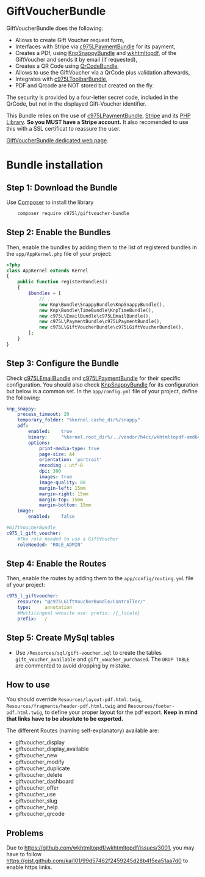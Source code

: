 GiftVoucherBundle
=================

GiftVoucherBundle does the following:

- Allows to create Gift Voucher request form,
- Interfaces with Stripe via [c975LPaymentBundle](https://github.com/975L/PaymentBundle) for its payment,
- Creates a PDf, using [KnpSnappyBundle](https://github.com/KnpLabs/KnpSnappyBundle) and [wkhtmltopdf](https://wkhtmltopdf.org/), of the GiftVoucher and sends it by email (if requested),
- Creates a QR Code using [QrCodeBundle](https://github.com/endroid/qr-code),
- Allows to use the GiftVoucher via a QrCode plus validation aftewards,
- Integrates with [c975LToolbarBundle](https://github.com/975L/ToolbarBundle),
- PDF and Qrcode are NOT stored but created on the fly.

The security is provided by a four-letter secret code, included in the QrCode, but not in the displayed Gift-Voucher identifier.

This Bundle relies on the use of [c975LPaymentBundle](https://github.com/975L/PaymentBundle), [Stripe](https://stripe.com/) and its [PHP Library](https://github.com/stripe/stripe-php).
**So you MUST have a Stripe account.**
It also recomended to use this with a SSL certificat to reassure the user.

[GiftVoucherBundle dedicated web page](https://975l.com/en/pages/gift-voucher-bundle).

Bundle installation
===================

Step 1: Download the Bundle
---------------------------
Use [Composer](https://getcomposer.org) to install the library
```bash
    composer require c975l/giftvoucher-bundle
```

Step 2: Enable the Bundles
--------------------------
Then, enable the bundles by adding them to the list of registered bundles in the `app/AppKernel.php` file of your project:

```php
<?php
class AppKernel extends Kernel
{
    public function registerBundles()
    {
        $bundles = [
            // ...
            new Knp\Bundle\SnappyBundle\KnpSnappyBundle(),
            new Knp\Bundle\TimeBundle\KnpTimeBundle(),
            new c975L\EmailBundle\c975LEmailBundle(),
            new c975L\PaymentBundle\c975LPaymentBundle(),
            new c975L\GiftVoucherBundle\c975LGiftVoucherBundle(),
        ];
    }
}
```

Step 3: Configure the Bundle
----------------------------
Check [c975LEmailBundle](https://github.com/975L/EmailBundle) and [c975LPaymentBundle](https://github.com/975L/PaymentBundle) for their specific configuration.
You should also check [KnpSnappyBundle](https://github.com/KnpLabs/KnpSnappyBundle) for its configuration but below is a common set.
In the `app/config.yml` file of your project, define the following:

```yml
knp_snappy:
    process_timeout: 20
    temporary_folder: "%kernel.cache_dir%/snappy"
    pdf:
        enabled:    true
        binary:     "%kernel.root_dir%/../vendor/h4cc/wkhtmltopdf-amd64/bin/wkhtmltopdf-amd64"
        options:
            print-media-type: true
            page-size: A4
            orientation: 'portrait'
            encoding : utf-8
            dpi: 300
            images: true
            image-quality: 80
            margin-left: 15mm
            margin-right: 15mm
            margin-top: 15mm
            margin-bottom: 15mm
    image:
        enabled:    false

#GiftVoucherBundle
c975_l_gift_voucher:
    #The role needed to use a GiftVoucher
    roleNeeded: 'ROLE_ADMIN'
```

Step 4: Enable the Routes
-------------------------
Then, enable the routes by adding them to the `app/config/routing.yml` file of your project:

```yml
c975_l_giftvoucher:
    resource: "@c975LGiftVoucherBundle/Controller/"
    type:     annotation
    #Multilingual website use: prefix: /{_locale}
    prefix:   /
```

Step 5: Create MySql tables
---------------------------
- Use `/Resources/sql/gift-voucher.sql` to create the tables `gift_voucher_available` and `gift_voucher_purchased`. The `DROP TABLE` are commented to avoid dropping by mistake.

How to use
----------
You should override `Resources/layout-pdf.html.twig`, `Resources/fragments/header-pdf.html.twig` and `Resources/footer-pdf.html.twig`, to define your proper layout for the pdf export.
**Keep in mind that links have to be absolute to be exported.**

The different Routes (naming self-explanatory) available are:
- giftvoucher_display
- giftvoucher_display_available
- giftvoucher_new
- giftvoucher_modify
- giftvoucher_duplicate
- giftvoucher_delete
- giftvoucher_dashboard
- giftvoucher_offer
- giftvoucher_use
- giftvoucher_slug
- giftvoucher_help
- giftvoucher_qrcode

Problems
--------
Due to https://github.com/wkhtmltopdf/wkhtmltopdf/issues/3001, you may have to follow https://gist.github.com/kai101/99d57462f2459245d28b4f5ea51aa7d0 to enable https links.